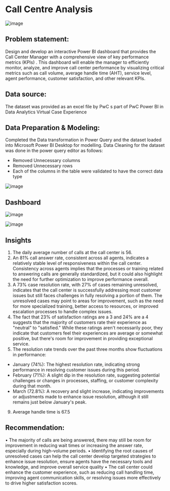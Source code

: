 # Call Centre Analysis

![image](https://github.com/user-attachments/assets/97a576d8-654e-4aaa-89b6-00e60c38a9f6)

## Problem statement:
Design and develop an interactive Power BI dashboard that provides the Call Center Manager with a comprehensive view of key performance metrics (KPIs) . This dashboard will enable the manager to efficiently monitor, analyze, and improve call center performance by visualizing critical metrics such as call volume, average handle time (AHT), service level, agent performance, customer satisfaction, and other relevant KPIs.

## Data source:
The dataset was provided as an excel file by PwC s part of  PwC Power BI in Data Analytics Virtual Case Experience

## Data Preparation & Modeling:
Completed the Data transformation in Power Query and the dataset loaded into Microsoft Power BI Desktop for modelling.
Data Cleaning for the dataset was done in the power query editor as follows:
- Removed Unnecessary columns
- Removed Unnecessary rows
- Each of the columns in the table were validated to have the correct data type
  
![image](https://github.com/user-attachments/assets/cf4fcae8-3821-46e6-a248-b103bc1a1f61)


## Dashboard

![image](https://github.com/user-attachments/assets/e7ba2970-ff90-4390-8f32-7ba8c95b8987)

![image](https://github.com/user-attachments/assets/25719e3a-b5a2-42e1-9e87-18ed1b85f0f0)

## Insights

1.	The daily average number of calls at the call center is 56. 
2.	An 81% call answer rate, consistent across all agents, indicates a relatively stable level of responsiveness within the call center. Consistency across agents implies that the processes or training related to answering calls are generally standardized, but it could also highlight the need for further optimization to improve performance overall.	
3.	A 73% case resolution rate, with 27% of cases remaining unresolved, indicates that the call center is successfully addressing most customer issues but still faces challenges in fully resolving a portion of them. The unresolved cases may point to areas for improvement, such as the need for more specialized training, better access to resources, or improved escalation processes to handle complex issues. 
4.	The fact that 23% of satisfaction ratings are a 3 and 24% are a 4 suggests that the majority of customers rate their experience as "neutral" to "satisfied." While these ratings aren't necessarily poor, they indicate that customers feel their experiences are average or somewhat positive, but there's room for improvement in providing exceptional service. 
5.	The resolution rate trends over the past three months show fluctuations in performance:
   - January (74%): The highest resolution rate, indicating strong performance in resolving customer issues during this period.
   - February (71%): A slight dip in the resolution rate, suggesting potential challenges or changes in processes, staffing, or customer complexity during that month.
   - March (72.8%): A recovery and slight increase, indicating improvements or adjustments made to enhance issue resolution, although it still remains just below January's peak.
9.	Average handle time is 67.5

## Recommendation:
•	The majority of calls are being answered, there may still be room for improvement in reducing wait times or increasing the answer rate, especially during high-volume periods.
•	Identifying the root causes of unresolved cases can help the call center develop targeted strategies to enhance issue resolution, ensure agents have the necessary tools and knowledge, and improve overall service quality
•	The call center could enhance the customer experience, such as reducing call handling time, improving agent communication skills, or resolving issues more effectively to drive higher satisfaction scores.






